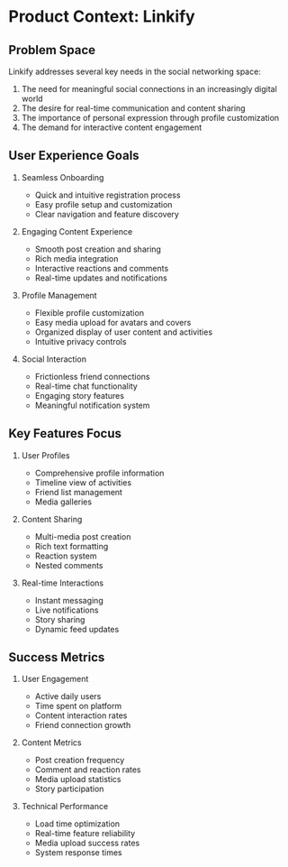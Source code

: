 # Product Context: Linkify

## Problem Space
Linkify addresses several key needs in the social networking space:
1. The need for meaningful social connections in an increasingly digital world
2. The desire for real-time communication and content sharing
3. The importance of personal expression through profile customization
4. The demand for interactive content engagement

## User Experience Goals
1. Seamless Onboarding
   - Quick and intuitive registration process
   - Easy profile setup and customization
   - Clear navigation and feature discovery

2. Engaging Content Experience
   - Smooth post creation and sharing
   - Rich media integration
   - Interactive reactions and comments
   - Real-time updates and notifications

3. Profile Management
   - Flexible profile customization
   - Easy media upload for avatars and covers
   - Organized display of user content and activities
   - Intuitive privacy controls

4. Social Interaction
   - Frictionless friend connections
   - Real-time chat functionality
   - Engaging story features
   - Meaningful notification system

## Key Features Focus
1. User Profiles
   - Comprehensive profile information
   - Timeline view of activities
   - Friend list management
   - Media galleries

2. Content Sharing
   - Multi-media post creation
   - Rich text formatting
   - Reaction system
   - Nested comments

3. Real-time Interactions
   - Instant messaging
   - Live notifications
   - Story sharing
   - Dynamic feed updates

## Success Metrics
1. User Engagement
   - Active daily users
   - Time spent on platform
   - Content interaction rates
   - Friend connection growth

2. Content Metrics
   - Post creation frequency
   - Comment and reaction rates
   - Media upload statistics
   - Story participation

3. Technical Performance
   - Load time optimization
   - Real-time feature reliability
   - Media upload success rates
   - System response times
